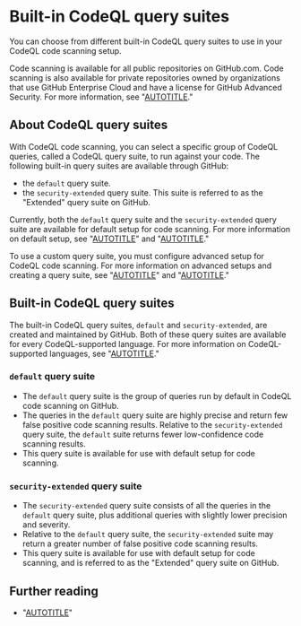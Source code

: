 # Built-in CodeQL query suites

You can choose from different built-in CodeQL query suites to use in your CodeQL code scanning setup.

Code scanning is available for all public repositories on GitHub.com. Code scanning is also available for private repositories owned by organizations that use GitHub Enterprise Cloud and have a license for GitHub Advanced Security. For more information, see "[AUTOTITLE](/get-started/learning-about-github/about-github-advanced-security)."

## About CodeQL query suites

With CodeQL code scanning, you can select a specific group of CodeQL queries, called a CodeQL query suite, to run against your code. The following built-in query suites are available through GitHub:

- the `default` query suite.
- the `security-extended` query suite. This suite is referred to as the "Extended" query suite on GitHub.

Currently, both the `default` query suite and the `security-extended` query suite are available for default setup for code scanning. For more information on default setup, see "[AUTOTITLE](/code-security/code-scanning/enabling-code-scanning/configuring-default-setup-for-code-scanning)" and "[AUTOTITLE](/code-security/code-scanning/enabling-code-scanning/configuring-default-setup-for-code-scanning-at-scale)."

To use a custom query suite, you must configure advanced setup for CodeQL code scanning. For more information on advanced setups and creating a query suite, see "[AUTOTITLE](/code-security/code-scanning/creating-an-advanced-setup-for-code-scanning/configuring-advanced-setup-for-code-scanning#configuring-advanced-setup-for-code-scanning-with-codeql)" and "[AUTOTITLE](/code-security/codeql-cli/using-the-advanced-functionality-of-the-codeql-cli/creating-codeql-query-suites)."

## Built-in CodeQL query suites

The built-in CodeQL query suites, `default` and `security-extended`, are created and maintained by GitHub. Both of these query suites are available for every CodeQL-supported language. For more information on CodeQL-supported languages, see "[AUTOTITLE](/code-security/code-scanning/introduction-to-code-scanning/about-code-scanning-with-codeql#about-codeql)."

### `default` query suite

- The `default` query suite is the group of queries run by default in CodeQL code scanning on GitHub.
- The queries in the `default` query suite are highly precise and return few false positive code scanning results. Relative to the `security-extended` query suite, the `default` suite returns fewer low-confidence code scanning results.
- This query suite is available for use with default setup for code scanning.

### `security-extended` query suite

- The `security-extended` query suite consists of all the queries in the `default` query suite, plus additional queries with slightly lower precision and severity.
- Relative to the `default` query suite, the `security-extended` suite may return a greater number of false positive code scanning results.
- This query suite is available for use with default setup for code scanning, and is referred to as the "Extended" query suite on GitHub.

## Further reading

- "[AUTOTITLE](/code-security/codeql-cli/using-the-advanced-functionality-of-the-codeql-cli/creating-codeql-query-suites)"
